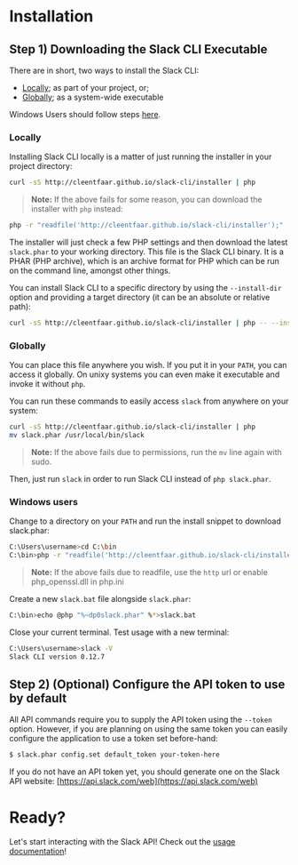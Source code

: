 # Installation

## Step 1) Downloading the Slack CLI Executable

There are in short, two ways to install the Slack CLI:
- [Locally](#Locally); as part of your project, or;
- [Globally](#Globally); as a system-wide executable

Windows Users should follow steps [here](#Windows-users).

### Locally

Installing Slack CLI locally is a matter of just running the installer in your
project directory:

```sh
curl -sS http://cleentfaar.github.io/slack-cli/installer | php
```

> **Note:** If the above fails for some reason, you can download the installer
> with `php` instead:

```sh
php -r "readfile('http://cleentfaar.github.io/slack-cli/installer');" | php
```

The installer will just check a few PHP settings and then download the latest `slack.phar`
to your working directory. This file is the Slack CLI binary. It is a PHAR (PHP
archive), which is an archive format for PHP which can be run on the command
line, amongst other things.

You can install Slack CLI to a specific directory by using the `--install-dir`
option and providing a target directory (it can be an absolute or relative path):

```sh
curl -sS http://cleentfaar.github.io/slack-cli/installer | php -- --install-dir=bin
```

### Globally

You can place this file anywhere you wish. If you put it in your `PATH`,
you can access it globally. On unixy systems you can even make it
executable and invoke it without `php`.

You can run these commands to easily access `slack` from anywhere on your system:

```sh
curl -sS http://cleentfaar.github.io/slack-cli/installer | php
mv slack.phar /usr/local/bin/slack
```

> **Note:** If the above fails due to permissions, run the `mv` line
> again with sudo.

Then, just run `slack` in order to run Slack CLI instead of `php slack.phar`.

### Windows users

Change to a directory on your `PATH` and run the install snippet to download
slack.phar:

```sh
C:\Users\username>cd C:\bin
C:\bin>php -r "readfile('http://cleentfaar.github.io/slack-cli/installer');" | php
```

> **Note:** If the above fails due to readfile, use the `http` url or enable php_openssl.dll in php.ini

Create a new `slack.bat` file alongside `slack.phar`:

```sh
C:\bin>echo @php "%~dp0slack.phar" %*>slack.bat
```

Close your current terminal. Test usage with a new terminal:

```sh
C:\Users\username>slack -V
Slack CLI version 0.12.7
```

## Step 2) (Optional) Configure the API token to use by default

All API commands require you to supply the API token using the `--token` option.
However, if you are planning on using the same token you can easily configure the application to use a token set before-hand:

```bash
$ slack.phar config.set default_token your-token-here
```

If you do not have an API token yet, you should generate one on the Slack API website: [https://api.slack.com/web](https://api.slack.com/web)


# Ready?

Let's start interacting with the Slack API! Check out the [usage documentation](usage.md)!
